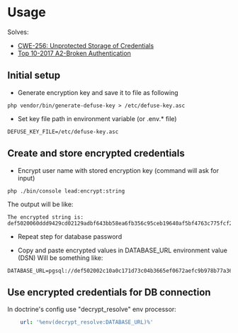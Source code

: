 # Usage

Solves:

* [CWE-256: Unprotected Storage of Credentials](https://cwe.mitre.org/data/definitions/256.html)
* [Top 10-2017 A2-Broken Authentication](https://www.owasp.org/index.php/Top_10-2017_A2-Broken_Authentication)


## Initial setup
* Generate encryption key and save it to file as following
```shell script
php vendor/bin/generate-defuse-key > /etc/defuse-key.asc
```
* Set key file path in environment variable (or .env.* file)
```shell script
DEFUSE_KEY_FILE=/etc/defuse-key.asc
```

## Create and store encrypted credentials

* Encrypt user name with stored encryption key (command will ask for input)
```shell script
php ./bin/console lead:encrypt:string
```

The output will be like:
```shell script
The encrypted string is:
def5020060ddd9429cd02129adbf643bb58ea6fb356c95ceb19640af5bf4763c775fcf20c19bb8f1169e16f8906af76879357651a3ec410b2ff4786952884c125d9f8eabab75b0e5ca4d0e73230d0296380b458b19d01e02545c054fe61cdb6b2e
```

* Repeat step for database password

* Copy and paste encrypted values in DATABASE_URL environment value (DSN)
Will be something like:
```shell script
DATABASE_URL=pgsql://def502002c10a0c171d73c04b3665ef0672aefc9b978b77a366ad5ce32e100a50300e746f4af425369f50a79fefbd89112637c5b448881b531cb52b02830ab526d09e94f924d0e8145dba88cc7eb694009d8dcde199e58f40df74e1f:def502009411dff01adc99de71401da4f889cc27e93d24d74424b38682d696a0fe8eed7117992c9a3a29a9e0d424f7b57c84225d99049a3b035e79515522efdb8bdf8f1a54eb76893b1e1984b9070b8d16b760d8f565d681ad8d522c96ab16916d@172.16.238.13:5432/payment
```

## Use encrypted credentials for DB connection

In doctrine's config use "decrypt_resolve" env processor:
```yaml
    url: '%env(decrypt_resolve:DATABASE_URL)%'
```
